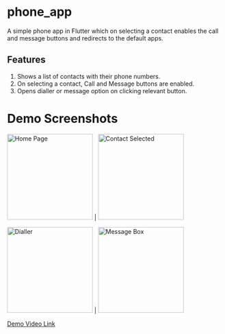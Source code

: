 # phone_app
A simple phone app in Flutter which on selecting a contact enables the call and message buttons and redirects to the default apps.

## Features
1. Shows a list of contacts with their phone numbers. 
2. On selecting a contact, Call and Message buttons are enabled.
3. Opens dialler or message option on clicking relevant button.

# Demo Screenshots

<img src="https://user-images.githubusercontent.com/67232001/129309005-c22c3ff6-48c9-46a1-a48b-b2987cc3de45.png" alt="Home Page" width="200"/>  |  <img src="https://user-images.githubusercontent.com/67232001/129308999-af4878b5-2361-4dcc-8126-8ea290163868.png" alt="Contact Selected" width="200"/>  

<img src="https://user-images.githubusercontent.com/67232001/129307785-8d90a557-f442-450d-b5a0-c8ab8da7ff52.png" alt="Dialler" width="200"/> |
<img src="https://user-images.githubusercontent.com/67232001/129307786-2bf0c3cc-1b1a-405b-bd09-e142104f1372.png" alt="Message Box" width="200"/> 



[Demo Video Link](https://drive.google.com/file/d/1KXLmOkcuJIBDddUZNvqPVep9DSwb7pfr/view?usp=sharing)
